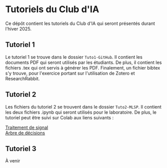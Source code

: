 # Tutoriels du Club d'IA

Ce dépôt contient les tutoriels du Club d'IA qui seront présentés durant l'hiver 2025. 

## Tutoriel 1
Le tutoriel 1 se trouve dans le dossier `Tuto1-GitHub`. Il contient les documents PDF qui seront utilisés par les étudiants. De plus, il contient les fichiers .tex qui ont servis à générer les PDF. Finalement, un fichier bibtex s'y trouve, pour l'exercice portant sur l'utilisation de Zotero et ResearchRabbit. 

## Tutoriel 2

Les fichiers du tutoriel 2 se trouvent dans le dossier `Tuto2-MLSP`. Il contient les deux fichiers .ipynb qui seront utilisés pour le laboratoire. De plus, le tutoriel peut être suivi sur Colab aux liens suivants : 

[Traitement de signal](https://colab.research.google.com/drive/1oWu5LGhkLxxoceMsau4RCbwd23NqTINa?usp=sharing)  
[Arbre de décisions](https://colab.research.google.com/drive/1G18Te2XvfXO67VVka_s8VKsGDq6dcXGD?usp=sharing)

## Tutoriel 3
À venir
